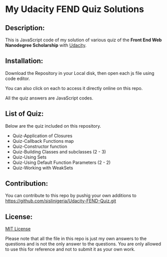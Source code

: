 # My Udacity FEND Quiz Solutions

## Description:
This is JavaScript code of my solution of various quiz of the **Front End Web Nanodegree Scholarship** with [Udacity](www.udacity.com).

## Installation:
Download the Repository in your Local disk, then open each js file using code editor.

You can also click on each to access it directly online on this repo.

All the quiz answers are JavaScript codes.

## List of Quiz:
Below are the quiz included on this repository.

* Quiz-Application of Closures
* Quiz-Callback Functions map
* Quiz-Constructor function
* Quiz-Building Classes and subclasses (2 - 3)
* Quiz-Using Sets
* Quiz-Using Default Function Parameters (2 - 2)
* Quiz-Working with WeakSets

## Contribution:
You can contribute to this repo by pushig your own additions to https://github.com/sislinigeria/Udacity-FEND-Quiz.git 

## License:
[MIT License](https://opensource.org/licenses/MIT)

Please note that all the file in this repo is just my own answers to the questions and is not the only answer to the questions. You are only allowed to use this for reference and not to submit it as your own work.
